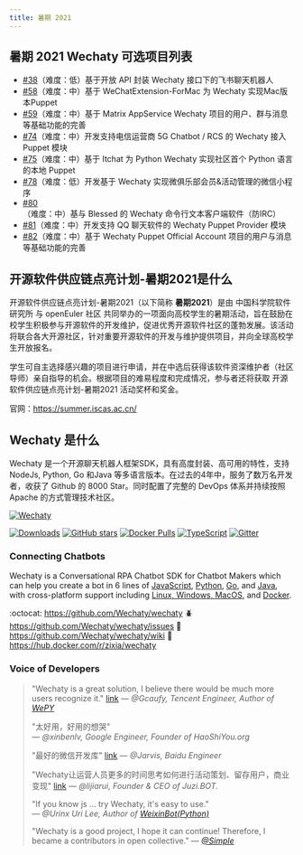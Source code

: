 ```yaml
---
title: 暑期 2021
---
```


## 暑期 2021 Wechaty 可选项目列表

- [#38](https://github.com/wechaty/summer-of-wechaty/issues/38)（难度：低）基于开放 API 封装 Wechaty 接口下的飞书聊天机器人
- [#58](https://github.com/wechaty/summer-of-wechaty/issues/58)（难度：中）基于 WeChatExtension-ForMac 为 Wechaty 实现Mac版本Puppet
- [#59](https://github.com/wechaty/summer-of-wechaty/issues/59)（难度：中）基于 Matrix AppService Wechaty 项目的用户、群与消息等基础功能的完善
- [#74](https://github.com/wechaty/summer-of-wechaty/issues/74)（难度：中）开发支持电信运营商 5G Chatbot / RCS 的 Wechaty 接入 Puppet 模块
- [#75](https://github.com/wechaty/summer-of-wechaty/issues/75)（难度：中）基于 Itchat 为 Python Wechaty 实现社区首个 Python 语言的本地 Puppet
- [#78](https://github.com/wechaty/summer-of-wechaty/issues/78)（难度：低）开发基于 Wechaty 实现微俱乐部会员&活动管理的微信小程序
- [#80](https://github.com/wechaty/summer-of-wechaty/issues/80)（难度：中）基与 Blessed 的 Wechaty 命令行文本客户端软件（防IRC）
- [#81](https://github.com/wechaty/summer-of-wechaty/issues/81)（难度：中）开发支持 QQ 聊天软件的 Wechaty Puppet Provider 模块
- [#82](https://github.com/wechaty/summer-of-wechaty/issues/82)（难度：中）基于 Wechaty Puppet Official Account 项目的用户与消息等基础功能的完善

## 开源软件供应链点亮计划-暑期2021是什么

开源软件供应链点亮计划-暑期2021（以下简称 **暑期2021**）是由 中国科学院软件研究所 与 openEuler 社区 共同举办的一项面向高校学生的暑期活动，旨在鼓励在校学生积极参与开源软件的开发维护，促进优秀开源软件社区的蓬勃发展。该活动将联合各大开源社区，针对重要开源软件的开发与维护提供项目，并向全球高校学生开放报名。

学生可自主选择感兴趣的项目进行申请，并在中选后获得该软件资深维护者（社区导师）亲自指导的机会。根据项目的难易程度和完成情况，参与者还将获取 开源软件供应链点亮计划-暑期2021 活动奖杯和奖金。

官网：<https://summer.iscas.ac.cn/>

## Wechaty 是什么

Wechaty 是一个开源聊天机器人框架SDK，具有高度封装、高可用的特性，支持NodeJs,  Python,  Go 和Java 等多语言版本。在过去的4年中，服务了数万名开发者，收获了 Github 的 8000 Star。同时配置了完整的 DevOps 体系并持续按照 Apache 的方式管理技术社区。

[![Wechaty](https://wechaty.github.io/wechaty/images/wechaty-logo-green-en.png)](https://github.com/wechaty/wechaty)

[![Downloads](https://img.shields.io/npm/dm/wechaty.svg?style=flat-square)](https://www.npmjs.com/package/wechaty)
[![GitHub stars](https://img.shields.io/github/stars/wechaty/wechaty.svg?label=github%20stars)](https://github.com/wechaty/wechaty)
[![Docker Pulls](https://img.shields.io/docker/pulls/zixia/wechaty.svg?maxAge=2592000)](https://hub.docker.com/r/zixia/wechaty/)
[![TypeScript](https://img.shields.io/badge/%3C%2F%3E-TypeScript-blue.svg)](https://www.typescriptlang.org/)
[![Gitter](https://badges.gitter.im/Chatie/wechaty.svg)](https://gitter.im/Chatie/wechaty?utm_source=badge&utm_medium=badge&utm_campaign=pr-badge)

### Connecting Chatbots

Wechaty is a Conversational RPA Chatbot SDK for Chatbot Makers which can help you create a bot in 6 lines of [JavaScript](https://GitHub.com/Wechaty/wechaty), [Python](https://GitHub.com/Wechaty/python-wechaty/), [Go](https://GitHub.com/Wechaty/go-wechaty/), and [Java](https://GitHub.com/Wechaty/java-wechaty/), with cross-platform support including [Linux, Windows, MacOS](https://github.com/wechaty/wechaty/actions?query=workflow%3ANPM), and [Docker](https://github.com/wechaty/wechaty/actions?query=workflow%3ADocker).

:octocat: <https://github.com/Wechaty/wechaty>
:beetle: <https://github.com/Wechaty/wechaty/issues>
:book: <https://github.com/Wechaty/wechaty/wiki>
:whale: <https://hub.docker.com/r/zixia/wechaty>

### Voice of Developers

> "Wechaty is a great solution, I believe there would be much more users recognize it." [link](https://github.com/Wechaty/wechaty/pull/310#issuecomment-285574472)
> &mdash; <cite>@Gcaufy, Tencent Engineer, Author of [WePY](https://github.com/Tencent/wepy)</cite>
>
> "太好用，好用的想哭"  
> &mdash; <cite>@xinbenlv, Google Engineer, Founder of HaoShiYou.org</cite>
>
> "最好的微信开发库" [link](http://weibo.com/3296245513/Ec4iNp9Ld?type=comment)
> &mdash; <cite>@Jarvis, Baidu Engineer</cite>
>
> "Wechaty让运营人员更多的时间思考如何进行活动策划、留存用户，商业变现" [link](http://mp.weixin.qq.com/s/dWHAj8XtiKG-1fIS5Og79g)
> &mdash; <cite>@lijiarui, Founder & CEO of Juzi.BOT.</cite>
>
> "If you know js ... try Wechaty, it's easy to use."  
> &mdash; <cite>@Urinx Uri Lee, Author of [WeixinBot(Python)](https://github.com/Urinx/WeixinBot)</cite>
>
> "Wechaty is a good project, I hope it can continue! Therefore, I became a contributors in open collective."
> &mdash; <cite>[@Simple](https://github.com/mrwhh)</cite>
